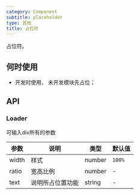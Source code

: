 ```yaml
---
category: Component
subtitle: placeholder
type: 其他
title: 占位符
---
```


占位符。

## 何时使用

- 开发时使用， 未开发模块先占位；

## API

### Loader

可输入div所有的参数

| 参数      | 说明             | 类型      | 默认值  |
|----------|------------------|----------|--------|
| width | 样式 | number  | `100%` |
| ratio | 宽高比例 | number  | - |
| text | 说明所占位置功能 | string  | - |
